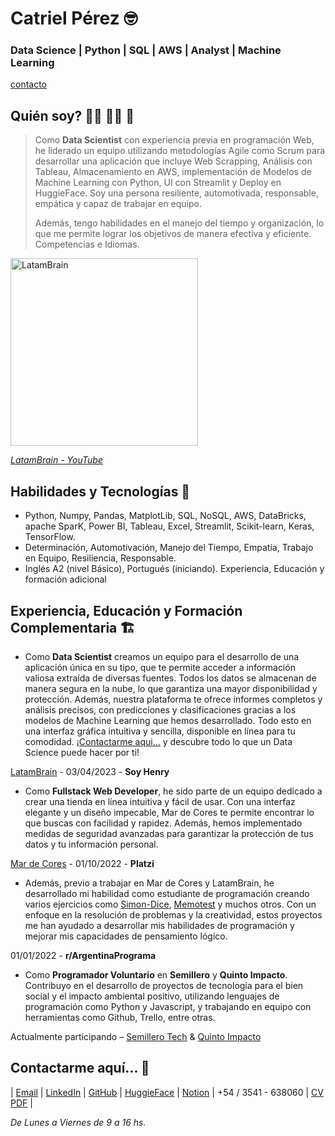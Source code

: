 # Catriel Pérez 🤓
### Data Science | Python | SQL | AWS | Analyst | Machine Learning

[contacto][1]

## Quién soy? 🏄‍♂️ 👨‍💻 🍻
> Como **Data Scientist** con experiencia previa en programación Web, he liderado
un equipo utilizando metodologías Agile como Scrum para desarrollar una
aplicación que incluye Web Scrapping, Análisis con Tableau, Almacenamiento
en AWS, implementación de Modelos de Machine Learning con Python, UI con
Streamlit y Deploy en HuggieFace. Soy una persona resiliente, automotivada,
responsable, empática y capaz de trabajar en equipo.
>
> Además, tengo habilidades en el manejo del tiempo y organización, lo que me
permite lograr los objetivos de manera efectiva y eficiente.
Competencias e Idiomas.

<a href="https://www.youtube.com/watch?v=G8PdiAwhbNM&t=1s"><img src="https://user-images.githubusercontent.com/72631572/235260601-28b21ebc-b532-4cb9-9f02-608a70c1fdc8.jpeg" alt="LatamBrain" width="300px" /><figcaption><i>LatamBrain - YouTube</i></figcaption></a>

## Habilidades y Tecnologías 🧮
- Python, Numpy, Pandas, MatplotLib, SQL, NoSQL, AWS, DataBricks,
apache SparK, Power BI, Tableau, Excel, Streamlit, Scikit-learn, Keras,
TensorFlow.
- Determinación, Automotivación, Manejo del Tiempo, Empatía, Trabajo en
Equipo, Resiliencia, Responsable.
- Inglés A2 (nivel Básico), Portugués (iniciando).
Experiencia, Educación y formación adicional

## Experiencia, Educación y Formación Complementaria 🏗️
- Como **Data Scientist** creamos un equipo para el desarrollo de
una aplicación única en su tipo, que te permite acceder a
información valiosa extraída de diversas fuentes. Todos los datos
se almacenan de manera segura en la nube, lo que garantiza una
mayor disponibilidad y protección. Además, nuestra plataforma te
ofrece informes completos y análisis precisos, con predicciones y
clasificaciones gracias a los modelos de Machine Learning que
hemos desarrollado. Todo esto en una interfaz gráfica intuitiva y
sencilla, disponible en línea para tu comodidad. <a href="1">¡Contactarme aqui...</a> y descubre todo lo que un Data Science puede hacer por ti!

[LatamBrain](https://www.youtube.com/watch?v=G8PdiAwhbNM&t=1s) - 03/04/2023 - **Soy Henry**

- Como **Fullstack Web Developer**, he sido parte de un equipo
dedicado a crear una tienda en línea intuitiva y fácil de usar. Con
una interfaz elegante y un diseño impecable, Mar de Cores te
permite encontrar lo que buscas con facilidad y rapidez. Además,
hemos implementado medidas de seguridad avanzadas para
garantizar la protección de tus datos y tu información personal.

[Mar de Cores](https://perezcatriel.github.io/mardecores/) - 01/10/2022 - **Platzi**

- Además, previo a trabajar en Mar de Cores y LatamBrain, he
desarrollado mi habilidad como estudiante de programación
creando varios ejercicios como [Simon-Dice](https://perezcatriel.github.io/simon/), [Memotest](https://perezcatriel.github.io/memo-test/public/) y muchos
otros. Con un enfoque en la resolución de problemas y la
creatividad, estos proyectos me han ayudado a desarrollar mis
habilidades de programación y mejorar mis capacidades de
pensamiento lógico.

01/01/2022 - **r/ArgentinaPrograma**

- Como **Programador Voluntario** en **Semillero** y **Quinto Impacto**.
Contribuyo en el desarrollo de proyectos de tecnología para el
bien social y el impacto ambiental positivo, utilizando lenguajes de
programación como Python y Javascript, y trabajando en equipo
con herramientas como Github, Trello, entre otras.

Actualmente participando – [Semillero Tech](https://semillero.tech/) & [Quinto Impacto](https://quintoimpacto.net/)


<h2 id="1">Contactarme aquí... 📲</h2>

| [Email](mailto:perezcatriel@gmail.com)  | [LinkedIn](https://www.linkedin.com/in/catriel-p%C3%A9rez-870889174/) | [GitHub](https://github.com/perezcatriel) | [HuggieFace](https://huggingface.co/spaces/perezcatriel/data_world_jobs)  | [Notion](https://www.notion.so/Catriel-P-rez-865525a461bf42a88e0105cfd392d235)  | +54 / 3541 - 638060 | [CV PDF](https://file.notion.so/f/s/dbb4b21d-179c-4770-aa98-3607ae1cbe46/cv_data_mayo.pdf?id=c8ec1fa0-9f43-49c2-abcc-f5c786b7298a&table=block&spaceId=dec42694-a043-407f-a2cc-6ea8d6cb8f50&expirationTimestamp=1682804357938&signature=VlItoCXTF5kXGIzP0e21k0YH8K5n5zhcEhVLrTukSQ8&downloadName=CV_PDF.pdf)  |

[1]: contacto

*De Lunes a Viernes de 9 a 16 hs.*
